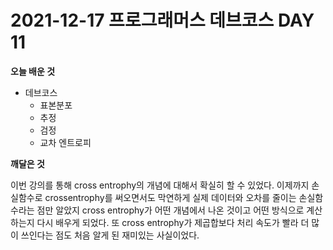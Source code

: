 # 2021-12-17 프로그래머스 데브코스 DAY 11

__오늘 배운 것__

- 데브코스
	- 표본분포
    - 추정
    - 검정
    - 교차 엔트로피
    
__깨달은 것__

이번 강의를 통해 cross entrophy의 개념에 대해서 확실히 할 수 있었다. 이제까지 손실함수로 crossentrophy를 써오면서도 막연하게 실제 데이터와 오차를 줄이는 손실함수라는 점만 알았지 cross entrophy가 어떤 개념에서 나온 것이고 어떤 방식으로 계산하는지 다시 배우게 되었다. 또 cross entrophy가 제곱합보다 처리 속도가 빨라 더 많이 쓰인다는 점도 처음 알게 된 재미있는 사실이었다.
